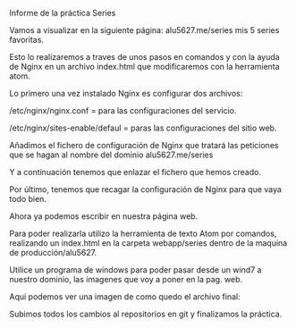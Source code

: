 Informe de la práctica Series


Vamos a visualizar en la siguiente página: alu5627.me/series mis 5 series favoritas.

Esto lo realizaremos a traves de unos pasos en comandos y con la ayuda de Nginx en un archivo 
index.html que modificaremos con la herramienta atom.

Lo primero una vez instalado Nginx es configurar dos archivos:

/etc/nginx/nginx.conf = para las configuraciones del servicio. 

/etc/nginx/sites-enable/defaul = paras las configuraciones del sitio web.

Añadimos el fichero de configuración de Nginx que tratará las peticiones que
se hagan al nombre del dominio alu5627.me/series

Y a continuación tenemos que enlazar el fichero que hemos creado.

Por último, tenemos que recagar la configuración de Nginx para que vaya todo bien.

Ahora ya podemos escribir en nuestra página web. 

Para poder realizarla utilizo la herramienta de texto Atom por comandos, realizando un index.html
en la carpeta webapp/series dentro de la maquina de producción/alu5627.

Utilice un programa de windows para poder pasar desde un wind7 a nuestro dominio,
las imagenes que voy a poner en la pag. web.

Aqui podemos ver una imagen de como quedo el archivo final:


Subimos todos los cambios al repositorios en git y finalizamos la práctica. 
